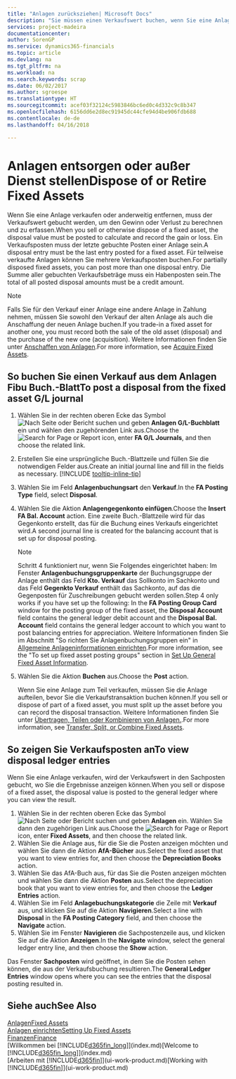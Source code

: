 ```yaml
---
title: "Anlagen zurücksziehen| Microsoft Docs"
description: "Sie müssen einen Verkaufswert buchen, wenn Sie eine Anlage verkaufen oder ausrangieren, die storniert werden sollten."
services: project-madeira
documentationcenter: 
author: SorenGP
ms.service: dynamics365-financials
ms.topic: article
ms.devlang: na
ms.tgt_pltfrm: na
ms.workload: na
ms.search.keywords: scrap
ms.date: 06/02/2017
ms.author: sgroespe
ms.translationtype: HT
ms.sourcegitcommit: acef03f32124c5983846bc6ed0c4d332c9c8b347
ms.openlocfilehash: 6156dd6e2d8ec91945dc44cfe94d4be906fdb688
ms.contentlocale: de-de
ms.lasthandoff: 04/16/2018

---
```

# <a name="dispose-of-or-retire-fixed-assets"></a><span data-ttu-id="8a1b4-103">Anlagen entsorgen oder außer Dienst stellen</span><span class="sxs-lookup"><span data-stu-id="8a1b4-103">Dispose of or Retire Fixed Assets</span></span>
<span data-ttu-id="8a1b4-104">Wenn Sie eine Anlage verkaufen oder anderweitig entfernen, muss der Verkaufswert gebucht werden, um den Gewinn oder Verlust zu berechnen und zu erfassen.</span><span class="sxs-lookup"><span data-stu-id="8a1b4-104">When you sell or otherwise dispose of a fixed asset, the disposal value must be posted to calculate and record the gain or loss.</span></span> <span data-ttu-id="8a1b4-105">Ein Verkaufsposten muss der letzte gebuchte Posten einer Anlage sein.</span><span class="sxs-lookup"><span data-stu-id="8a1b4-105">A disposal entry must be the last entry posted for a fixed asset.</span></span> <span data-ttu-id="8a1b4-106">Für teilweise verkaufte Anlagen können Sie mehrere Verkaufsposten buchen.</span><span class="sxs-lookup"><span data-stu-id="8a1b4-106">For partially disposed fixed assets, you can post more than one disposal entry.</span></span> <span data-ttu-id="8a1b4-107">Die Summe aller gebuchten Verkaufsbeträge muss ein Habenposten sein.</span><span class="sxs-lookup"><span data-stu-id="8a1b4-107">The total of all posted disposal amounts must be a credit amount.</span></span>  

> [!NOTE]  
>   <span data-ttu-id="8a1b4-108">Falls Sie für den Verkauf einer Anlage eine andere Anlage in Zahlung nehmen, müssen Sie sowohl den Verkauf der alten Anlage als auch die Anschaffung der neuen Anlage buchen.</span><span class="sxs-lookup"><span data-stu-id="8a1b4-108">If you trade-in a fixed asset for another one, you must record both the sale of the old asset (disposal) and the purchase of the new one (acquisition).</span></span> <span data-ttu-id="8a1b4-109">Weitere Informationen finden Sie unter [Anschaffen von Anlagen](fa-how-acquire.md).</span><span class="sxs-lookup"><span data-stu-id="8a1b4-109">For more information, see [Acquire Fixed Assets](fa-how-acquire.md).</span></span>  

## <a name="to-post-a-disposal-from-the-fixed-asset-gl-journal"></a><span data-ttu-id="8a1b4-110">So buchen Sie einen Verkauf aus dem Anlagen Fibu Buch.-Blatt</span><span class="sxs-lookup"><span data-stu-id="8a1b4-110">To post a disposal from the fixed asset G/L journal</span></span>
1. <span data-ttu-id="8a1b4-111">Wählen Sie in der rechten oberen Ecke das Symbol ![Nach Seite oder Bericht suchen](media/ui-search/search_small.png "Nach Seite oder Bericht suchen") und geben **Anlagen G/L-Buchblatt** ein und wählen den zugehörenden Link aus.</span><span class="sxs-lookup"><span data-stu-id="8a1b4-111">Choose the ![Search for Page or Report](media/ui-search/search_small.png "Search for Page or Report icon") icon, enter **FA G/L Journals**, and then choose the related link.</span></span>  
2. <span data-ttu-id="8a1b4-112">Erstellen Sie eine ursprüngliche Buch.-Blattzeile und füllen Sie die notwendigen Felder aus.</span><span class="sxs-lookup"><span data-stu-id="8a1b4-112">Create an initial journal line and fill in the fields as necessary.</span></span> [!INCLUDE [tooltip-inline-tip](includes/tooltip-inline-tip_md.md)]  
3. <span data-ttu-id="8a1b4-113">Wählen Sie im Feld **Anlagenbuchungsart** den **Verkauf**.</span><span class="sxs-lookup"><span data-stu-id="8a1b4-113">In the **FA Posting Type** field, select **Disposal**.</span></span>  
4. <span data-ttu-id="8a1b4-114">Wählen Sie die Aktion **Anlagengegenkonto einfügen**.</span><span class="sxs-lookup"><span data-stu-id="8a1b4-114">Choose the **Insert FA Bal. Account** action.</span></span> <span data-ttu-id="8a1b4-115">Eine zweite Buch.-Blattzeile wird für das Gegenkonto erstellt, das für die Buchung eines Verkaufs eingerichtet wird.</span><span class="sxs-lookup"><span data-stu-id="8a1b4-115">A second journal line is created for the balancing account that is set up for disposal posting.</span></span>  

    > [!NOTE]  
   >   <span data-ttu-id="8a1b4-116">Schritt 4 funktioniert nur, wenn Sie Folgendes eingerichtet haben: Im Fenster **Anlagenbuchungsgruppenkarte** der Buchungsgruppe der Anlage enthält das Feld **Kto. Verkauf** das Sollkonto im Sachkonto und das Feld **Gegenkto Verkauf** enthält das Sachkonto, auf das die Gegenposten für Zuschreibungen gebucht werden sollen.</span><span class="sxs-lookup"><span data-stu-id="8a1b4-116">Step 4 only works if you have set up the following: In the **FA Posting Group Card** window for the posting group of the fixed asset, the **Disposal Account** field contains the general ledger debit account and the **Disposal Bal. Account** field contains the general ledger account to which you want to post balancing entries for appreciation.</span></span> <span data-ttu-id="8a1b4-117">Weitere Informationen finden Sie im Abschnitt "So richten Sie Anlagenbuchungsgruppen ein" in [ Allgemeine Anlageninformationen einrichten](fa-how-setup-general.md).</span><span class="sxs-lookup"><span data-stu-id="8a1b4-117">For more information, see the "To set up fixed asset posting groups" section in [Set Up General Fixed Asset Information](fa-how-setup-general.md).</span></span>  
5. <span data-ttu-id="8a1b4-118">Wählen Sie die Aktion **Buchen** aus.</span><span class="sxs-lookup"><span data-stu-id="8a1b4-118">Choose the **Post** action.</span></span>  

    <span data-ttu-id="8a1b4-119">Wenn Sie eine Anlage zum Teil verkaufen, müssen Sie die Anlage aufteilen, bevor Sie die Verkaufstransaktion buchen können.</span><span class="sxs-lookup"><span data-stu-id="8a1b4-119">If you sell or dispose of part of a fixed asset, you must split up the asset before you can record the disposal transaction.</span></span> <span data-ttu-id="8a1b4-120">Weitere Informationen finden Sie unter [Übertragen, Teilen oder Kombinieren von Anlagen.](fa-how-trans-split-combine.md).</span><span class="sxs-lookup"><span data-stu-id="8a1b4-120">For more information, see [Transfer, Split, or Combine Fixed Assets](fa-how-trans-split-combine.md).</span></span>  

## <a name="to-view-disposal-ledger-entries"></a><span data-ttu-id="8a1b4-121">So zeigen Sie Verkaufsposten an</span><span class="sxs-lookup"><span data-stu-id="8a1b4-121">To view disposal ledger entries</span></span>
<span data-ttu-id="8a1b4-122">Wenn Sie eine Anlage verkaufen, wird der Verkaufswert in den Sachposten gebucht, wo Sie die Ergebnisse anzeigen können.</span><span class="sxs-lookup"><span data-stu-id="8a1b4-122">When you sell or dispose of a fixed asset, the disposal value is posted to the general ledger where you can view the result.</span></span>  

1. <span data-ttu-id="8a1b4-123">Wählen Sie in der rechten oberen Ecke das Symbol ![Nach Seite oder Bericht suchen](media/ui-search/search_small.png "Nach Seite oder Bericht suchen") und geben **Anlagen** ein. Wählen Sie dann den zugehörigen Link aus.</span><span class="sxs-lookup"><span data-stu-id="8a1b4-123">Choose the ![Search for Page or Report](media/ui-search/search_small.png "Search for Page or Report icon") icon, enter **Fixed Assets**, and then choose the related link.</span></span>  
2. <span data-ttu-id="8a1b4-124">Wählen Sie die Anlage aus, für die Sie die Posten anzeigen möchten und wählen Sie dann die Aktion **AfA-Bücher** aus.</span><span class="sxs-lookup"><span data-stu-id="8a1b4-124">Select the fixed asset that you want to view entries for, and then choose the **Depreciation Books** action.</span></span>  
3. <span data-ttu-id="8a1b4-125">Wählen Sie das AfA-Buch aus, für das Sie die Posten anzeigen möchten und wählen Sie dann die Aktion **Posten** aus.</span><span class="sxs-lookup"><span data-stu-id="8a1b4-125">Select the depreciation book that you want to view entries for, and then choose the **Ledger Entries** action.</span></span>  
4. <span data-ttu-id="8a1b4-126">Wählen Sie im Feld **Anlagebuchungskategorie** die Zeile mit **Verkauf** aus, und klicken Sie auf die Aktion **Navigieren**.</span><span class="sxs-lookup"><span data-stu-id="8a1b4-126">Select a line with **Disposal** in the **FA Posting Category** field, and then choose the **Navigate** action.</span></span>  
5. <span data-ttu-id="8a1b4-127">Wählen Sie im Fenster **Navigieren** die Sachpostenzeile aus, und klicken Sie auf die Aktion **Anzeigen**.</span><span class="sxs-lookup"><span data-stu-id="8a1b4-127">In the **Navigate** window, select the general ledger entry line, and then choose the **Show** action.</span></span>  

<span data-ttu-id="8a1b4-128">Das Fenster **Sachposten** wird geöffnet, in dem Sie die Posten sehen können, die aus der Verkaufsbuchung resultieren.</span><span class="sxs-lookup"><span data-stu-id="8a1b4-128">The **General Ledger Entries** window opens where you can see the entries that the disposal posting resulted in.</span></span>  

## <a name="see-also"></a><span data-ttu-id="8a1b4-129">Siehe auch</span><span class="sxs-lookup"><span data-stu-id="8a1b4-129">See Also</span></span>
[<span data-ttu-id="8a1b4-130">Anlagen</span><span class="sxs-lookup"><span data-stu-id="8a1b4-130">Fixed Assets</span></span>](fa-manage.md)  
[<span data-ttu-id="8a1b4-131">Anlagen einrichten</span><span class="sxs-lookup"><span data-stu-id="8a1b4-131">Setting Up Fixed Assets</span></span>](fa-setup.md)  
[<span data-ttu-id="8a1b4-132">Finanzen</span><span class="sxs-lookup"><span data-stu-id="8a1b4-132">Finance</span></span>](finance.md)  
<span data-ttu-id="8a1b4-133">[Willkommen bei [!INCLUDE[d365fin_long](includes/d365fin_long_md.md)]](index.md)</span><span class="sxs-lookup"><span data-stu-id="8a1b4-133">[Welcome to [!INCLUDE[d365fin_long](includes/d365fin_long_md.md)]](index.md)</span></span>  
<span data-ttu-id="8a1b4-134">[Arbeiten mit [!INCLUDE[d365fin](includes/d365fin_md.md)]](ui-work-product.md)</span><span class="sxs-lookup"><span data-stu-id="8a1b4-134">[Working with [!INCLUDE[d365fin](includes/d365fin_md.md)]](ui-work-product.md)</span></span>

